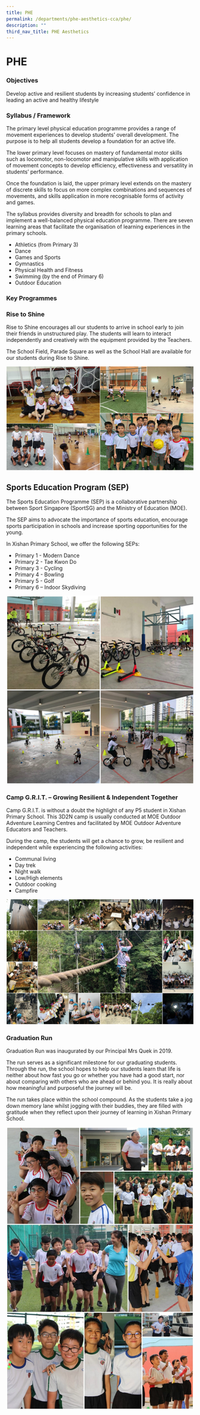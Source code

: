 ```yaml
---
title: PHE
permalink: /departments/phe-aesthetics-cca/phe/
description: ""
third_nav_title: PHE Aesthetics
---
```

# **PHE**

### Objectives
Develop active and resilient students by increasing students’ confidence in leading an active and healthy lifestyle

### Syllabus / Framework
The primary level physical education programme provides a range of movement experiences to develop students’ overall development. The purpose is to help all students develop a foundation for an active life.

The lower primary level focuses on mastery of fundamental motor skills such as locomotor, non-locomotor and manipulative skills with application of movement concepts to develop efficiency, effectiveness and versatility in students’ performance.

Once the foundation is laid, the upper primary level extends on the mastery of discrete skills to focus on more complex combinations and sequences of movements, and skills application in more recognisable forms of activity and games.

The syllabus provides diversity and breadth for schools to plan and implement a well-balanced physical education programme. There are seven learning areas that facilitate the organisation of learning experiences in the primary schools.

*   Athletics (from Primary 3)
*   Dance
*   Games and Sports
*   Gymnastics
*   Physical Health and Fitness
*   Swimming (by the end of Primary 6)
*   Outdoor Education

### Key Programmes

### Rise to Shine

Rise to Shine encourages all our students to arrive in school early to join their friends in unstructured play. The students will learn to interact independently and creatively with the equipment provided by the Teachers.

The School Field, Parade Square as well as the School Hall are available for our students during Rise to Shine.

![](/images/PE01.jpg)

Sports Education Program (SEP)
------------------------------

The Sports Education Programme (SEP) is a collaborative partnership between Sport Singapore (SportSG) and the Ministry of Education (MOE).

The SEP aims to advocate the importance of sports education, encourage sports participation in schools and increase sporting opportunities for the young.

In Xishan Primary School, we offer the following SEPs:

*   Primary 1 - Modern Dance  
*   Primary 2 - Tae Kwon Do  
*   Primary 3 - Cycling   
*   Primary 4 - Bowling  
*   Primary 5 - Golf  
*   Primary 6 – Indoor Skydiving

![](/images/PE02.jpg)

### Camp G.R.I.T. – Growing Resilient & Independent Together

Camp G.R.I.T. is without a doubt the highlight of any P5 student in Xishan Primary School. This 3D2N camp is usually conducted at MOE Outdoor Adventure Learning Centres and facilitated by MOE Outdoor Adventure Educators and Teachers.

During the camp, the students will get a chance to grow, be resilient and independent while experiencing the following activities:

*   Communal living
*   Day trek
*   Night walk
*   Low/High elements
*   Outdoor cooking
*   Campfire

![](/images/PE06.jpg)

### Graduation Run
Graduation Run was inaugurated by our Principal Mrs Quek in 2019.

The run serves as a significant milestone for our graduating students. Through the run, the school hopes to help our students learn that life is neither about how fast you go or whether you have had a good start, nor about comparing with others who are ahead or behind you. It is really about how meaningful and purposeful the journey will be.

The run takes place within the school compound. As the students take a jog down memory lane whilst jogging with their buddies, they are filled with gratitude when they reflect upon their journey of learning in Xishan Primary School.

![](/images/PE07.jpg)